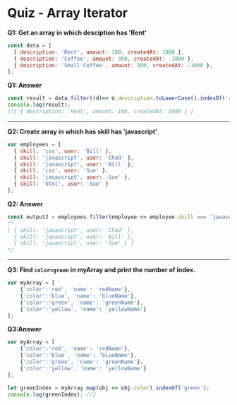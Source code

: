 # Quiz - Array Iterator

**Q1: Get an array in which desciption has 'Rent'**
```js
const data = [
  { description: 'Rent', amount: 100, createdAt: 1000 },
  { description: 'Coffee', amount: 300, createdAt: -1000 },
  { description: 'Small Coffee', amount: 300, createdAt: -1000 },
];
```

**Q1: Answer**
```js
const result = data.filter((d)=> d.description.toLowerCase().indexOf('rent') !== -1);
console.log(result);
//[ { description: 'Rent', amount: 100, createdAt: 1000 } ]
```
<hr />


**Q2: Create array in which has skill has 'javascript'**.
```js
var employees = [
  { skill: 'css', user: 'Bill' },
  { skill: 'javascript', user: 'Chad' },
  { skill: 'javascript', user: 'Bill' },
  { skill: 'css', user: 'Sue' },
  { skill: 'javascript', user: 'Sue' },
  { skill: 'html', user: 'Sue' }
];
```

**Q2: Answer**
```js
const output2 = employees.filter(employee => employee.skill === 'javascript');
/*
[ { skill: 'javascript', user: 'Chad' },
  { skill: 'javascript', user: 'Bill' },
  { skill: 'javascript', user: 'Sue' } ]
*/ 
```
<hr />

**Q3: Find `color=green` in myArray and print the number of index.**
```js
var myArray = [
	{'color':'red', 'name': 'redName'},
	{'color':'blue', 'name': 'blueName'},
	{'color':'green', 'name': 'greenName'},
	{'color':'yellow', 'name': 'yellowName'}
];
```

**Q3:Answer**

```js
var myArray = [
	{'color':'red', 'name': 'redName'},
	{'color':'blue', 'name': 'blueName'},
	{'color':'green', 'name': 'greenName'},
	{'color':'yellow', 'name': 'yellowName'}
];

let greenIndex = myArray.map(obj => obj.color).indexOf('green');
console.log(greenIndex); //2
```





